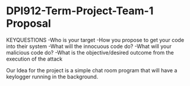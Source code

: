 # DPI912-Term-Project-Team-1 Proposal

KEYQUESTIONS
-Who is your target
-How you propose to get your code into their system
-What will the innocuous code do?
-What will your malicious code do?
-What is the objective/desired outcome from the execution of the attack

Our Idea for the project is a simple chat room program that will have a keylogger running in the background.

